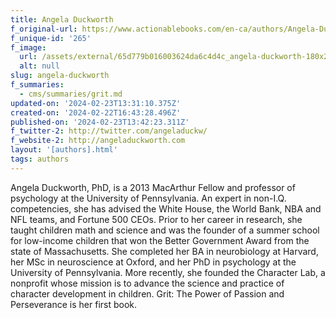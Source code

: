 ```yaml
---
title: Angela Duckworth
f_original-url: https://www.actionablebooks.com/en-ca/authors/Angela-Duckworth/
f_unique-id: '265'
f_image:
  url: /assets/external/65d779b016003624da6c4d4c_angela-duckworth-180x220.jpeg
  alt: null
slug: angela-duckworth
f_summaries:
  - cms/summaries/grit.md
updated-on: '2024-02-23T13:31:10.375Z'
created-on: '2024-02-22T16:43:28.496Z'
published-on: '2024-02-23T13:42:23.311Z'
f_twitter-2: http://twitter.com/angeladuckw/
f_website-2: http://angeladuckworth.com
layout: '[authors].html'
tags: authors
---
```


Angela Duckworth, PhD, is a 2013 MacArthur Fellow and professor of psychology at the University of Pennsylvania. An expert in non-I.Q. competencies, she has advised the White House, the World Bank, NBA and NFL teams, and Fortune 500 CEOs. Prior to her career in research, she taught children math and science and was the founder of a summer school for low-income children that won the Better Government Award from the state of Massachusetts. She completed her BA in neurobiology at Harvard, her MSc in neuroscience at Oxford, and her PhD in psychology at the University of Pennsylvania. More recently, she founded the Character Lab, a nonprofit whose mission is to advance the science and practice of character development in children. Grit: The Power of Passion and Perseverance is her first book.
